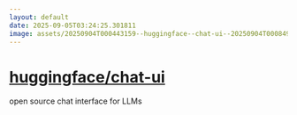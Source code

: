 ```yaml
---
layout: default
date: 2025-09-05T03:24:25.301811
image: assets/20250904T000443159--huggingface--chat-ui--20250904T000849417--cropped.png
---
```


# [huggingface/chat-ui](https://github.com/huggingface/chat-ui)

open source chat interface for LLMs
